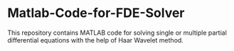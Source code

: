 # Matlab-Code-for-FDE-Solver
This repository contains MATLAB code for solving single or multiple partial differential equations with the help of Haar Wavelet method.

